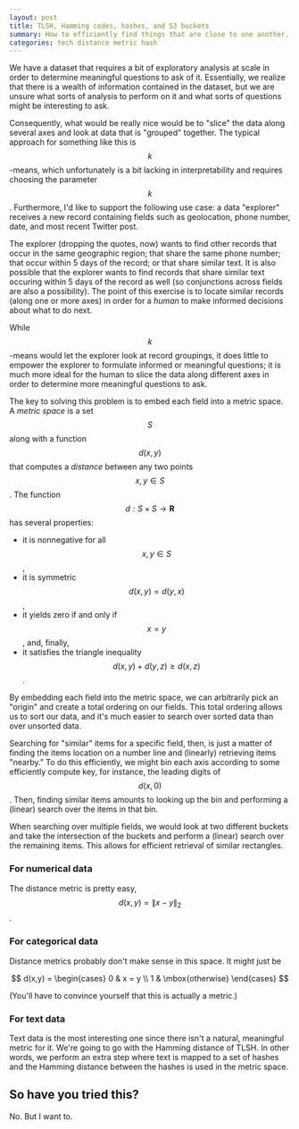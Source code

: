 ```yaml
---
layout: post
title: TLSH, Hamming codes, hashes, and S3 buckets
summary: How to efficiently find things that are close to one another.
categories: tech distance metric hash
---
```


We have a dataset that requires a bit of exploratory analysis at scale in order
to determine meaningful questions to ask of it. Essentially, we realize that
there is a wealth of information contained in the dataset, but we are unsure
what sorts of analysis to perform on it and what sorts of questions might be
interesting to ask.

Consequently, what would be really nice would be to "slice" the data along
several axes and look at data that is "grouped" together. The typical
approach for something like this is $$k$$-means, which unfortunately is a bit
lacking in interpretability and requires choosing the parameter $$k$$.
Furthermore, I'd like to support the following use case: a data "explorer"
receives a new record containing fields such as geolocation, phone number,
date, and most recent Twitter post.

The explorer (dropping the quotes, now) wants to find other records that occur
in the same geographic region; that share the same phone number; that occur
within 5 days of the record; or that share similar text. It is also possible
that the explorer wants to find records that share similar text occuring
within 5 days of the record as well (so conjunctions across fields are also a
possibility). The point of this exercise is to locate similar records (along
one or more axes) in order for a *human* to make informed decisions about what
to do next.

While $$k$$-means would let the explorer look at record groupings, it does
little to empower the explorer to formulate informed or meaningful questions;
it is much more ideal for the human to slice the data along different axes in
order to determine more meaningful questions to ask.

The key to solving this problem is to embed each field into a metric space. A
*metric space* is a set $$S$$ along with a function $$d(x,y)$$ that computes a
*distance* between any two points $$x, y \in S$$. The function $$d : S \times S
\to \mathbf{R}$$ has several properties:

* it is nonnegative for all $$x, y \in S$$,
* it is symmetric $$d(x,y) = d(y,x)$$,
* it yields zero if and only if $$x = y$$, and, finally,
* it satisfies the triangle inequality $$d(x,y) + d(y,z) \geq d(x,z)$$.

By embedding each field into the metric space, we can arbitrarily pick an
"origin" and create a total ordering on our fields. This total ordering allows
us to sort our data, and it's much easier to search over sorted data than over
unsorted data.

Searching for "similar" items for a specific field, then, is just a matter of
finding the items location on a number line and (linearly) retrieving items
"nearby." To do this efficiently, we might bin each axis according to some
efficiently compute key, for instance, the leading digits of $$d(x,0)$$. Then,
finding similar items amounts to looking up the bin and performing a (linear)
search over the items in that bin.

When searching over multiple fields, we would look at two different buckets and
take the intersection of the buckets and perform a (linear) search over the
remaining items. This allows for efficient retrieval of similar rectangles.

### For numerical data
The distance metric is pretty easy, $$d(x,y) = \| x - y \|_2$$.

### For categorical data
Distance metrics probably don't make sense in this space. It might just be

$$
d(x,y) = \begin{cases}
0 & x = y \\
1 & \mbox{otherwise}
\end{cases}
$$

(You'll have to convince yourself that this is actually a metric.)

### For text data
Text data is the most interesting one since there isn't a natural, meaningful
metric for it. We're going to go with the Hamming distance of TLSH. In other
words, we perform an extra step where text is mapped to a set of hashes and the
Hamming distance between the hashes is used in the metric space.

## So have you tried this?
No. But I want to.
